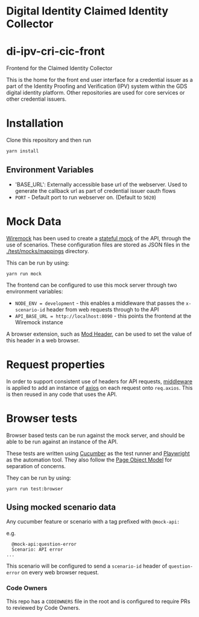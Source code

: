 # Digital Identity Claimed Identity Collector

# di-ipv-cri-cic-front

Frontend for the Claimed Identity Collector

This is the home for the front end user interface for a credential issuer as a part of the Identity Proofing and Verification (IPV) system within the GDS digital identity platform. Other repositories are used for core services or other credential issuers.

# Installation

Clone this repository and then run

```bash
yarn install
```

## Environment Variables

- 'BASE_URL': Externally accessible base url of the webserver. Used to generate the callback url as part of credential issuer oauth flows
- `PORT` - Default port to run webserver on. (Default to `5020`)

# Mock Data

[Wiremock](https://wiremock.org/) has been used to create a [stateful mock](https://wiremock.org/docs/stateful-behaviour/) of the API, through the use of scenarios. These configuration files are stored as JSON files in the [./test/mocks/mappings](./test/mocks/mappings) directory.

This can be run by using:

`yarn run mock`

The frontend can be configured to use this mock server through two environment variables:

- `NODE_ENV = development` - this enables a middleware that passes the `x-scenario-id` header from web requests through to the API
- `API_BASE_URL = http://localhost:8090` - this points the frontend at the Wiremock instance

A browser extension, such as [Mod Header](https://modheader.com/), can be used to set the value of this header in a web browser.

# Request properties

In order to support consistent use of headers for API requests, [middleware](./src/lib/axios) is applied to add an instance of
[axios](https://axios-http.com/) on each request onto `req.axios`. This is then reused in any code that uses the API.

# Browser tests

Browser based tests can be run against the mock server, and should be able to be run against an instance of the API.

These tests are written using [Cucumber](https://cucumber.io/docs/installation/javascript/) as the test runner and [Playwright](https://playwright.dev/) as the automation tool. They also follow the [Page Object Model](https://playwright.dev/docs/test-pom) for separation of concerns.

They can be run by using:

`yarn run test:browser`

## Using mocked scenario data

Any cucumber feature or scenario with a tag prefixed with `@mock-api:`

e.g.
```
  @mock-api:question-error
  Scenario: API error
...
```

This scenario will be configured to send a `scenario-id` header of `question-error` on every web browser request.

### Code Owners

This repo has a `CODEOWNERS` file in the root and is configured to require PRs to reviewed by Code Owners.
